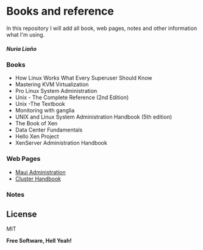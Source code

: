 # Books and reference
In this repository I will add all book, web pages, notes and other information what I'm using.

##### Nuria Liaño

### Books
* How Linux Works What Every Superuser Should Know
* Mastering KVM Virtualization
* Pro Linux System Administration
* Unix - The Complete Reference (2nd Edition)
* Unix -The Textbook
* Monitoring with ganglia
* UNIX and Linux System Administration Handbook (5th edition)
* The Book of Xen
* Data Center Fundamentals
* Hello Xen Project
* XenServer Administration Handbook

### Web Pages
* [Maui Administration](https://www.ch.cam.ac.uk/computing/maui-administration)
* [Cluster Handbook](https://en.wikibooks.org/wiki/Cluster-Handbook#What_is_Qlustar?)


### Notes

## License

MIT

**Free Software, Hell Yeah!**
